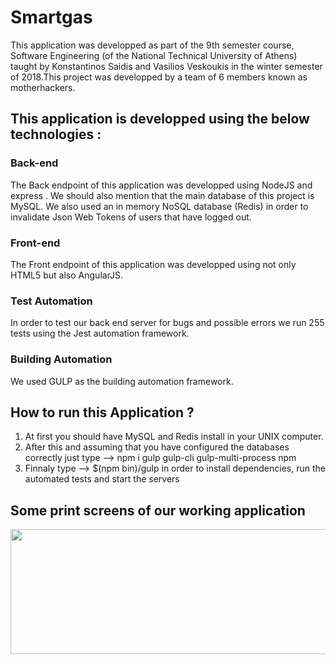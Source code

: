 # Smartgas
This application was developped as part of the 9th semester course, Software Engineering (of the National Technical University of Athens) taught by Konstantinos Saidis and Vasilios Veskoukis in the winter semester of 2018.This project was developped by a team of 6 members known as motherhackers.

## This application is developped using the below technologies :

  ### Back-end 
  The Back endpoint of this application was developped using NodeJS and express . We should also mention that the main database of this     project is MySQL. We also used an in memory NoSQL database (Redis) in order to invalidate Json Web Tokens of users that  have logged      out.
  
  ### Front-end
  The Front endpoint of this application was developped using not only HTML5 but also AngularJS.
  
  ### Test Automation
  In order to test our back end server for bugs and possible errors we run 255 tests using the Jest automation framework.
  
  ### Building Automation
  We used GULP as the building automation framework. 
  
## How to run this Application ? 
  1) At first you should have MySQL and Redis install in your UNIX computer.
  2) After this and assuming that you have configured the databases correctly just type --> npm i gulp gulp-cli gulp-multi-process npm
  3) Finnaly type --> $(npm bin)/gulp in order to install dependencies, run the automated tests and start the servers
  
## Some print screens of our working application 
  

<img src="https://github.com/filmnoirprod/smartgas/blob/master/Images/img1.png" width="600" height="200">
